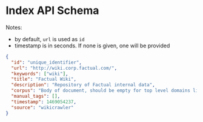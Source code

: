 # Index API Schema

Notes:
* by default, ```url``` is used as `id`
* timestamp is in seconds. If none is given, one will be provided

```json
{
  "id": "unique_identifier",
  "url": "http://wiki.corp.factual.com/",
  "keywords": ["wiki"],
  "title": "Factual Wiki",
  "description": "Repository of Factual internal data",
  "corpus": "Body of document, should be empty for top level domains like the wiki",
  "manual_tags": [],
  "timestamp": 1469054237,
  "source": "wikicrawler"
}
```
